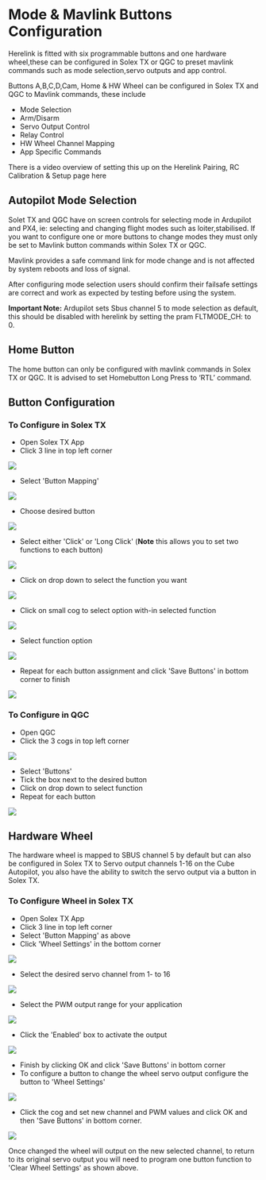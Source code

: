# Mode & Mavlink Buttons Configuration

Herelink is fitted with six programmable buttons and one hardware wheel,these can be configured in Solex TX or QGC to preset mavlink commands such as mode selection,servo outputs and app control.

Buttons A,B,C,D,Cam, Home & HW Wheel can be configured in Solex TX and QGC to Mavlink commands, these include

* Mode Selection 
* Arm/Disarm 
* Servo Output Control 
* Relay Control 
* HW Wheel Channel Mapping
* App Specific Commands

There is a video overview of setting this up on the Herelink Pairing, RC Calibration & Setup page here 


## Autopilot Mode Selection

Solet TX and QGC have on screen controls for selecting mode in Ardupilot and PX4, ie: selecting and changing flight modes such as loiter,stabilised. If you want to configure one or more buttons to change modes they must only be set to Mavlink button commands within Solex TX or QGC. 

Mavlink provides a safe command link for mode change and is not affected by system reboots and loss of signal. 

After configuring mode selection users should confirm their failsafe settings are correct and work as expected by testing before using the system. 

**Important Note:**
Ardupilot sets Sbus channel 5 to mode selection as default, this should be disabled with herelink by setting the pram FLTMODE_CH: to 0.

## Home Button 

The home button can only be configured with mavlink commands in Solex TX or QGC.  It is advised to set Homebutton Long Press to ‘RTL’ command. 


## Button Configuration

### **To Configure in Solex TX**

* Open Solex TX App 
* Click 3 line in top left corner

![](../.gitbook/assets/button-mapping-0.jpg)

* Select 'Button Mapping' 

![](../.gitbook/assets/button-mapping-1.jpg)

* Choose desired button

![](../.gitbook/assets/button-mapping-2.jpg)

* Select either 'Click' or 'Long Click' \(**Note** this allows you to set two functions to each button\) 

![](../.gitbook/assets/button-mapping-2.5.jpg)

* Click on drop down to select the function you want

![](../.gitbook/assets/button-mapping-3.png)

* Click on small cog to select option with-in selected function  

![](../.gitbook/assets/button-mapping-6.jpg)

* Select function option

![](../.gitbook/assets/button-mapping-5.png)

* Repeat for each button assignment and click 'Save Buttons' in bottom corner to finish

![](../.gitbook/assets/button-mapping-7.jpg)

### **To Configure in QGC**

* Open QGC
* Click the 3 cogs in top left corner

![](../.gitbook/assets/qgc-button-1.jpg)

* Select 'Buttons' 
* Tick the box next to the desired button
* Click on drop down to select function
* Repeat for each button 

![](../.gitbook/assets/screenshot-2020-03-16-at-22.35.57.png)

## Hardware Wheel


The hardware wheel is mapped to SBUS channel 5 by default but can also be configured in Solex TX to Servo output channels 1-16 on the Cube Autopilot, you also have the ability to switch the servo output via a button in Solex TX.


### **To Configure Wheel in Solex TX**

* Open Solex TX App 
* Click 3 line in top left corner
* Select 'Button Mapping' as above
* Click 'Wheel Settings' in the bottom corner

![](../.gitbook/assets/wheel-1.jpg)

* Select the desired servo channel from 1- to 16

![](../.gitbook/assets/wheel-2.jpg)

* Select the PWM output range for your application

![](../.gitbook/assets/wheel-4.jpg)

* Click the 'Enabled' box to activate the output

![](../.gitbook/assets/wheel-5.png)

* Finish by clicking OK and click 'Save Buttons' in bottom corner
* To configure a button to change the wheel servo output configure the button to 'Wheel Settings' 

![](../.gitbook/assets/wheel-6.jpg)

* Click the cog and set new channel and PWM values and click OK and then 'Save Buttons' in bottom corner.  

![](../.gitbook/assets/wheel-7.png)

Once changed the wheel will output on the new selected channel, to return to its original servo output you will need to program one button function to 'Clear Wheel Settings' as shown above.

